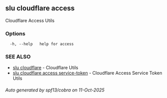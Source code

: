 ## slu cloudflare access

Cloudflare Access Utils

### Options

```
  -h, --help   help for access
```

### SEE ALSO

* [slu cloudflare](slu_cloudflare.md)	 - Cloudflare Utils
* [slu cloudflare access service-token](slu_cloudflare_access_service-token.md)	 - Cloudflare Access Service Token Utils

###### Auto generated by spf13/cobra on 11-Oct-2025
